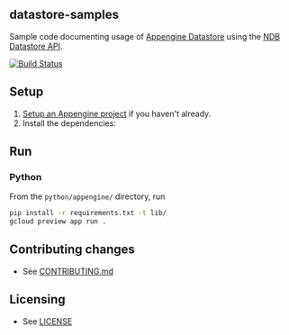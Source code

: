 ## datastore-samples

Sample code documenting usage of [Appengine Datastore](https://cloud.google.com/datastore/docs/concepts/overview) using the [NDB Datastore API](https://cloud.google.com/appengine/docs/python/ndb/).


[![Build Status](https://travis-ci.org/GoogleCloudPlatform/datastore-samples.svg)](https://travis-ci.org/GoogleCloudPlatform/datastore-samples)

## Setup

1. [Setup an Appengine project](https://console.developers.google.com/start/appengine) if you haven't already.
1. Install the dependencies:


## Run

### Python

From the `python/appengine/` directory, run
```sh
pip install -r requirements.txt -t lib/
gcloud preview app run .
```

## Contributing changes

* See [CONTRIBUTING.md](CONTRIBUTING.md)


## Licensing

* See [LICENSE](LICENSE)
